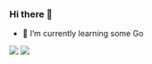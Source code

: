 ### Hi there 👋

- 🌱 I’m currently learning some Go

![](https://www.barantutal.com.tr/languages.svg)
![](https://www.barantutal.com.tr/overview.svg)
